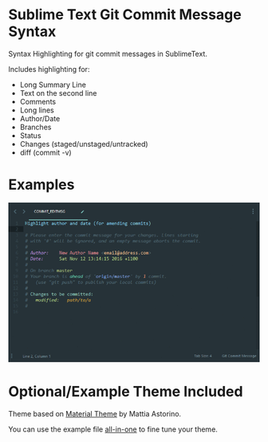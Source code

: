 # Sublime Text Git Commit Message Syntax

Syntax Highlighting for git commit messages in SublimeText.

Includes highlighting for:
 - Long Summary Line
 - Text on the second line
 - Comments
 - Long lines
 - Author/Date
 - Branches
 - Status
 - Changes (staged/unstaged/untracked)
 - diff (commit -v)

# Examples

![Examples](screenshots/examples.gif)

# Optional/Example Theme Included

Theme based on [Material Theme](https://github.com/equinusocio/material-theme) by Mattia Astorino.

You can use the example file [all-in-one](examples/all-in-one.COMMIT_EDITMSG) to fine tune your theme.
